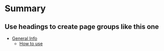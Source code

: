 # Summary

## Use headings to create page groups like this one

* [General Info](./source/includes/_general_info.md)
    * [How to use](./source/includes/_how_to_use.md)
